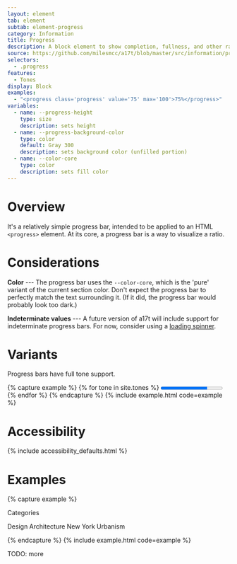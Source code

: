 ```yaml
---
layout: element
tab: element
subtab: element-progress
category: Information
title: Progress
description: A block element to show completion, fullness, and other ratios
source: https://github.com/milesmcc/a17t/blob/master/src/information/progress.css
selectors:
  - .progress
features:
  - Tones
display: Block
examples:
  - "<progress class='progress' value='75' max='100'>75%</progress>"
variables:
  - name: --progress-height
    type: size
    description: sets height
  - name: --progress-background-color
    type: color
    default: Gray 300
    description: sets background color (unfilled portion)
  - name: --color-core
    type: color
    description: sets fill color
---
```


# Overview

It's a relatively simple progress bar, intended to be applied to an HTML `<progress>` element. At its core, a progress bar is a way to visualize a ratio.

# Considerations

**Color** --- The progress bar uses the `--color-core`, which is the 'pure' variant of the current section color. Don't expect the progress bar to perfectly match the text surrounding it. (If it did, the progress bar would probably look too dark.)

**Indeterminate values** --- A future version of a17t will include support for indeterminate progress bars. For now, consider using a [loading spinner](/utils/loading).

# Variants

Progress bars have full tone support.

{% capture example %}
{% for tone in site.tones %}
<progress class="progress ~{{tone}} mb-4" value="75" max="100">75%</progress>
{% endfor %}
{% endcapture %}
{% include example.html code=example %}

# Accessibility

{% include accessibility_defaults.html %}

# Examples

{% capture example %}
<p class="label mb-2">Categories</p>
<p><span class='chip ~neutral mb-1'>Design</span> <span class='chip ~neutral mb-1'>Architecture</span> <span class='chip ~neutral mb-1'>New York</span> <span class='chip ~neutral mb-1'>Urbanism</span></p>
{% endcapture %}
{% include example.html code=example %}

TODO: more
